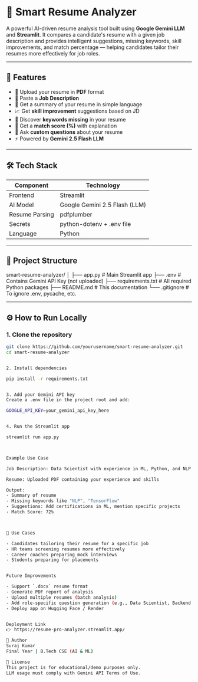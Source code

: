 # 📄 Smart Resume Analyzer

A powerful AI-driven resume analysis tool built using **Google Gemini LLM** and **Streamlit**. It compares a candidate's resume with a given job description and provides intelligent suggestions, missing keywords, skill improvements, and match percentage — helping candidates tailor their resumes more effectively for job roles.

---

## 🚀 Features

- 📂 Upload your resume in **PDF** format
- 📝 Paste a **Job Description**
- 📃 Get a summary of your resume in simple language
- 📈 Get **skill improvement** suggestions based on JD
- 🔑 Discover **keywords missing** in your resume
- 🎯 Get a **match score (%)** with explanation
- 💬 Ask **custom questions** about your resume
- ⚡ Powered by **Gemini 2.5 Flash LLM**

---

## 🛠️ Tech Stack

| Component      | Technology                     |
|----------------|--------------------------------|
| Frontend       | Streamlit                      |
| AI Model       | Google Gemini 2.5 Flash (LLM)  |
| Resume Parsing | pdfplumber                     |
| Secrets        | python-dotenv + .env file      |
| Language       | Python                         |

---

## 📁 Project Structure

smart-resume-analyzer/
│
├── app.py # Main Streamlit app
├── .env # Contains Gemini API Key (not uploaded)
├── requirements.txt # All required Python packages
├── README.md # This documentation
└── .gitignore # To ignore .env, pycache, etc.




---

## ⚙️ How to Run Locally

### 1. Clone the repository
```bash
git clone https://github.com/yourusername/smart-resume-analyzer.git
cd smart-resume-analyzer


2. Install dependencies

pip install -r requirements.txt


3. Add your Gemini API key
Create a .env file in the project root and add:

GOOGLE_API_KEY=your_gemini_api_key_here


4. Run the Streamlit app

streamlit run app.py



Example Use Case

Job Description: Data Scientist with experience in ML, Python, and NLP

Resume: Uploaded PDF containing your experience and skills

Output:
- Summary of resume
- Missing keywords like "NLP", "TensorFlow"
- Suggestions: Add certifications in ML, mention specific projects
- Match Score: 72%



📌 Use Cases 

- Candidates tailoring their resume for a specific job
- HR teams screening resumes more effectively
- Career coaches preparing mock interviews
- Students preparing for placements


Future Improvements

- Support `.docx` resume format
- Generate PDF report of analysis
- Upload multiple resumes (batch analysis)
- Add role-specific question generation (e.g., Data Scientist, Backend Dev)
- Deploy app on Hugging Face / Render


Deployment Link 
👉 https://resume-pro-analyzer.streamlit.app/

📄 Author
Suraj Kumar
Final Year | B.Tech CSE (AI & ML)

🔐 License
This project is for educational/demo purposes only.
LLM usage must comply with Gemini API Terms of Use.
